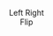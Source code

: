 <html lang="{{ site.lang | default: "en-US" }}">
  <head>
    <meta name="viewport" content="width=device-width, initial-scale=1">
    <meta charset="utf-8">
	<link rel="stylesheet" href="{{ site.baseurl }}/cube/cube.css">
  </head>
  <body>
    <div id="wrapD3Cube">
    <div id="D3Cube">
        <div id="side1"></div>
        <div id="side2"></div>
        <div id="side3"></div>
        <div id="side4"></div>
        <div id="side5"></div>
        <div id="side6"></div>
    </div>
</div>
<p style="text-align: center;">
    <a onclick="turnLeft()">Left</a>
    <a onclick="turnRight()">Right</a> <br />
    <a onclick="flipCube()">Flip</a>
</p>
    <script src="{{ site.baseurl }}/cube/cube.js"></script>
 </body>
</html>
